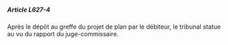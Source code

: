 ##### Article L627-4

Après le dépôt au greffe du projet de plan par le débiteur, le tribunal statue au vu du rapport du juge-commissaire.

